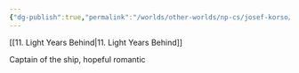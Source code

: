```yaml
---
{"dg-publish":true,"permalink":"/worlds/other-worlds/np-cs/josef-korso/"}
---
```


[[11. Light Years Behind\|11. Light Years Behind]]

Captain of the ship, hopeful romantic